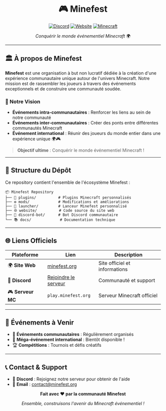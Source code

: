 <div align="center">

# 🎮 Minefest

[![Discord](https://img.shields.io/discord/1188161588377690112?color=7289da&logo=discord&logoColor=white&style=for-the-badge)](https://discord.gg/C8yNVDkUjv)
[![Website](https://img.shields.io/badge/Website-minefest.org-blue?style=for-the-badge)](https://minefest.org)
[![Minecraft](https://img.shields.io/badge/Minecraft-Events-green?style=for-the-badge&logo=minecraft)](https://minefest.org)

*Conquérir le monde événementiel Minecraft* 🌍

</div>

---

## 🏛️ À propos de Minefest

**Minefest** est une organisation à but non lucratif dédiée à la création d'une expérience communautaire unique autour de l'univers Minecraft. Notre mission est de rassembler les joueurs à travers des événements exceptionnels et de construire une communauté soudée.

### 🎯 Notre Vision

- **Événements intra-communautaires** : Renforcer les liens au sein de notre communauté
- **Événements inter-communautaires** : Créer des ponts entre différentes communautés Minecraft  
- **Événement international** : Réunir des joueurs du monde entier dans une expérience unique 🌍🎮

> **Objectif ultime** : Conquérir le monde événementiel Minecraft !

---

## 📁 Structure du Dépôt

Ce repository contient l'ensemble de l'écosystème Minefest :

```
📦 Minefest Repository
├── 🔌 plugins/          # Plugins Minecraft personnalisés
├── ⚙️ mods/             # Modifications et améliorations
├── 🚀 launcher/         # Lanceur Minefest personnalisé
├── 🌐 website/          # Code source du site web
├── 📱 discord-bot/      # Bot Discord communautaire
└── 📚 docs/             # Documentation technique
```

---

## 🌐 Liens Officiels

<div align="center">

| Plateforme | Lien | Description |
|------------|------|-------------|
| 🌍 **Site Web** | [minefest.org](https://minefest.org) | Site officiel et informations |
| 💬 **Discord** | [Rejoindre le serveur](https://discord.gg/C8yNVDkUjv) | Communauté et support |
| 🎮 **Serveur MC** | `play.minefest.org` | Serveur Minecraft officiel |

</div>

---

## 🚀 Événements à Venir

- 🎪 **Événements communautaires** : Régulièrement organisés
- 🌟 **Méga-événement international** : Bientôt disponible !
- 🏆 **Compétitions** : Tournois et défis créatifs

---

## 📞 Contact & Support

- 💬 **Discord** : Rejoignez notre serveur pour obtenir de l'aide
- 📧 **Email** : contact@minefest.org

<div align="center">

**Fait avec ❤️ par la communauté Minefest**

*Ensemble, construisons l'avenir du Minecraft événementiel !*

</div>
